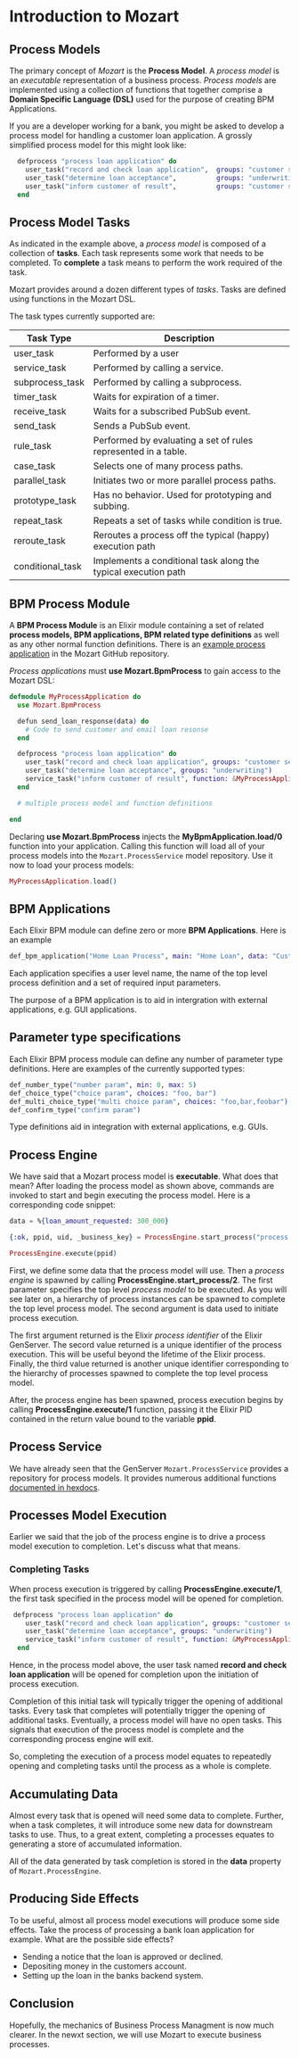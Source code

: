 # Introduction to Mozart

## Process Models

The primary concept of *Mozart* is the **Process Model**. A *process model* is an *executable* representation of a business process. *Process models* are implemented using a collection of functions that together comprise a **Domain Specific Language (DSL)** used for the purpose of creating BPM Applications.

If you are a developer working for a bank, you might be asked to develop a process model for handling a customer loan application. A grossly simplified process model for this might look like:

```elixir
  defprocess "process loan application" do
    user_task("record and check loan application",  groups: "customer service")
    user_task("determine loan acceptance",          groups: "underwriting")
    user_task("inform customer of result",          groups: "customer service")
  end
```

## Process Model Tasks

As indicated in the example above, a *process model* is composed of a collection of **tasks**. Each task represents some work that needs to be completed. To **complete** a task means to perform the work required of the task.

Mozart provides around a dozen different types of *tasks*. Tasks are defined using functions in the Mozart DSL.

The task types currently supported are:

| Task Type               |  Description |
|-----|-----|
| user_task               | Performed by a user |
| service_task            | Performed by calling a service. |
| subprocess_task         | Performed by calling a subprocess. |
| timer_task              | Waits for expiration of a timer. |
| receive_task            | Waits for a subscribed PubSub event. |
| send_task               | Sends a PubSub event. |
| rule_task               | Performed by evaluating a set of rules represented in a table. |
| case_task               | Selects one of many process paths. |
| parallel_task           | Initiates two or more parallel process paths. |
| prototype_task          | Has no behavior. Used for prototyping and subbing. |
| repeat_task             | Repeats a set of tasks while condition is true. |
| reroute_task            | Reroutes a process off the typical (happy) execution path |
| conditional_task        | Implements a conditional task along the typical execution path |

## BPM Process Module

A **BPM Process Module** is an Elixir module containing a set of related **process models, BPM applications, BPM related type definitions** as well as any other normal function definitions. There is an [example process application](https://github.com/CharlesIrvineKC/mozart/blob/main/test/support/home_loan_app.ex) in the Mozart GitHub repository.

*Process applications* must **use Mozart.BpmProcess** to gain access to the Mozart DSL:

```elixir
defmodule MyProcessApplication do
  use Mozart.BpmProcess

  defun send_loan_response(data) do
    # Code to send customer and email loan resonse
  end

  defprocess "process loan application" do
    user_task("record and check loan application", groups: "customer service")
    user_task("determine loan acceptance", groups: "underwriting")
    service_task("inform customer of result", function: &MyProcessApplication.send_loan_response/1)
  end

  # multiple process model and function definitions

end
```

Declaring **use Mozart.BpmProcess** injects the **MyBpmApplication.load/0** function into your application. Calling this function will load all of your process models into the `Mozart.ProcessService` model repository. Use it now to load your process models:

```elixir
MyProcessApplication.load()
```

## BPM Applications

Each Elixir BPM module can define zero or more **BPM Applications**. Here is an example

```elixir
def_bpm_application("Home Loan Process", main: "Home Loan", data: "Customer Name,Income,Debt")
```
Each application specifies a user level name, the name of the top level process definition and a set of required 
input parameters.

The purpose of a BPM application is to aid in intergration with external applications, e.g. GUI applications.

## Parameter type specifications

Each Elixir BPM process module can define any number of parameter type definitions. Here are examples
of the currently supported types:

```elixir
def_number_type("number param", min: 0, max: 5)
def_choice_type("choice param", choices: "foo, bar")
def_multi_choice_type("multi choice param", choices: "foo,bar,foobar")
def_confirm_type("confirm param")
```

Type definitions aid in integration with external applications, e.g. GUIs.

## Process Engine

We have said that a Mozart process model is **executable**. What does that mean? After loading the process model as shown above, commands are invoked to start and begin executing the process model. Here is a corresponding code snippet:

```elixir
data = %{loan_amount_requested: 300_000}

{:ok, ppid, uid, _business_key} = ProcessEngine.start_process("process loan application", data)

ProcessEngine.execute(ppid)
```

First, we define some data that the process model will use. Then a *process engine* is spawned by calling **ProcessEngine.start_process/2**. The first parameter specifies the top level *process model* to be executed. As you will see later on, a hierarchy of process instances can be spawned to complete the top level process model. The second argument is data used to initiate process execution. 

The first argument returned is the Elixir *process identifier* of the Elixir GenServer. The secord value returned is a unique identifier of the process execution. This will be useful beyond the lifetime of the Elixir process. Finally, the third value returned is another unique identifier corresponding to the hierarchy of processes spawned to complete the top level process model.

After, the process engine has been spawned, process execution begins by calling **ProcessEngine.execute/1** function, passing it the Elixir PID contained in the return value bound to the variable **ppid**.

## Process Service

We have already seen that the GenServer `Mozart.ProcessService` provides a repository for process models. It provides numerous additional functions [documented in hexdocs](https://hexdocs.pm/mozart/Mozart.ProcessService.html#summary).

## Processes Model Execution

Earlier we said that the job of the process engine is to drive a process model execution to completion. Let's discuss what that means.

### Completing Tasks

When process execution is triggered by calling **ProcessEngine.execute/1**, the first task specified in the process model will be opened for completion.

```elixir
 defprocess "process loan application" do
    user_task("record and check loan application", groups: "customer service")
    user_task("determine loan acceptance", groups: "underwriting")
    service_task("inform customer of result", function: &MyProcessApplication.send_loan_response/1)
  end
```

Hence, in the process model above, the user task named **record and check loan application** will be opened for completion upon the initiation of process execution.

Completion of this initial task will typically trigger the opening of additional tasks. Every task that completes will potentially trigger the opening of additional tasks. Eventually, a process model will have no open tasks. This signals that execution of the process model is complete and the corresponding process engine will exit.

So, completing the execution of a process model equates to repeatedly opening and completing tasks until the process as a whole is complete.

## Accumulating Data

Almost every task that is opened will need some data to complete. Further, when a task completes, it will introduce some new data for downstream tasks to use. Thus, to a great extent, completing a processes equates to generating a store of accumulated information.

All of the data generated by task completion is stored in the **data** property of `Mozart.ProcessEngine`.

## Producing Side Effects

To be useful, almost all process model executions will produce some side effects. Take the process of processing a bank loan application for example. What are the possible side effects?

* Sending a notice that the loan is approved or declined.
* Depositing money in the customers account.
* Setting up the loan in the banks backend system.

## Conclusion

Hopefully, the mechanics of Business Process Managment is now much clearer. In the newxt section, we will use Mozart to execute business processes.



